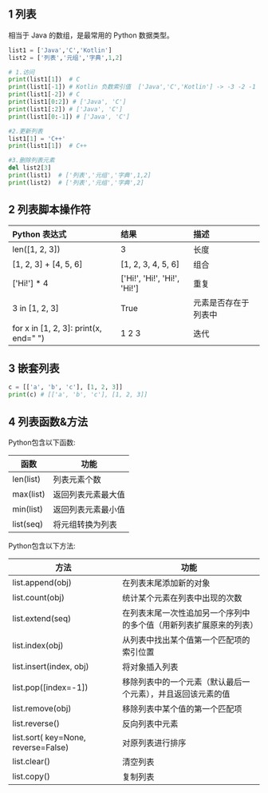 ## 1 列表

相当于 Java 的数组，是最常用的 Python 数据类型。

```python
list1 = ['Java','C','Kotlin']
list2 = ['列表','元组','字典',1,2]

# 1.访问
print(list1[1])  # C
print(list1[-1]) # Kotlin 负数索引值  ['Java','C','Kotlin'] -> -3 -2 -1
print(list1[-2]) # C
print(list1[0:2]) # ['Java', 'C']
print(list1[:2]) # ['Java', 'C']
print(list1[0:-1]) # ['Java', 'C']

#2.更新列表
list1[1] = 'C++'
print(list1[1])  # C++

#3.删除列表元素
del list2[3]
print(list1)  # ['列表','元组','字典',1,2]
print(list2)  # ['列表','元组','字典',2]
```

## 2 列表脚本操作符

| Python 表达式                         | 结果                         | 描述                 |
| :------------------------------------ | :--------------------------- | :------------------- |
| len([1, 2, 3])                        | 3                            | 长度                 |
| [1, 2, 3] + [4, 5, 6]                 | [1, 2, 3, 4, 5, 6]           | 组合                 |
| ['Hi!'] * 4                           | ['Hi!', 'Hi!', 'Hi!', 'Hi!'] | 重复                 |
| 3 in [1, 2, 3]                        | True                         | 元素是否存在于列表中 |
| for x in [1, 2, 3]: print(x, end=" ") | 1 2 3                        | 迭代                 |

## 3 嵌套列表

```python
c = [['a', 'b', 'c'], [1, 2, 3]]
print(c) # [['a', 'b', 'c'], [1, 2, 3]]
```

## 4 列表函数&方法

Python包含以下函数:

| 函数      | 功能               |
| --------- | ------------------ |
| len(list) | 列表元素个数       |
| max(list) | 返回列表元素最大值 |
| min(list) | 返回列表元素最小值 |
| list(seq) | 将元组转换为列表   |

Python包含以下方法:

| 方法                                | 功能                                                         |
| ----------------------------------- | ------------------------------------------------------------ |
| list.append(obj)                    | 在列表末尾添加新的对象                                       |
| list.count(obj)                     | 统计某个元素在列表中出现的次数                               |
| list.extend(seq)                    | 在列表末尾一次性追加另一个序列中的多个值（用新列表扩展原来的列表） |
| list.index(obj)                     | 从列表中找出某个值第一个匹配项的索引位置                     |
| list.insert(index, obj)             | 将对象插入列表                                               |
| list.pop([index=-1])                | 移除列表中的一个元素（默认最后一个元素），并且返回该元素的值 |
| list.remove(obj)                    | 移除列表中某个值的第一个匹配项                               |
| list.reverse()                      | 反向列表中元素                                               |
| list.sort( key=None, reverse=False) | 对原列表进行排序                                             |
| list.clear()                        | 清空列表                                                     |
| list.copy()                         | 复制列表                                                     |